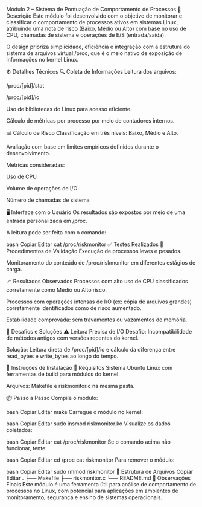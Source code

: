 Módulo 2 – Sistema de Pontuação de Comportamento de Processos
📌 Descrição
Este módulo foi desenvolvido com o objetivo de monitorar e classificar o comportamento de processos ativos em sistemas Linux, atribuindo uma nota de risco (Baixo, Médio ou Alto) com base no uso de CPU, chamadas de sistema e operações de E/S (entrada/saída).

O design prioriza simplicidade, eficiência e integração com a estrutura do sistema de arquivos virtual /proc, que é o meio nativo de exposição de informações no kernel Linux.

⚙️ Detalhes Técnicos
🔍 Coleta de Informações Leitura dos arquivos:

/proc/[pid]/stat

/proc/[pid]/io

Uso de bibliotecas do Linux para acesso eficiente.

Cálculo de métricas por processo por meio de contadores internos.

📊 Cálculo de Risco
Classificação em três níveis: Baixo, Médio e Alto.

Avaliação com base em limites empíricos definidos durante o desenvolvimento.

Métricas consideradas:

Uso de CPU

Volume de operações de I/O

Número de chamadas de sistema

🖥️ Interface com o Usuário
Os resultados são expostos por meio de uma entrada personalizada em /proc.

A leitura pode ser feita com o comando:

bash Copiar Editar cat /proc/riskmonitor ✅ Testes Realizados 🧪 Procedimentos de Validação Execução de processos leves e pesados.

Monitoramento do conteúdo de /proc/riskmonitor em diferentes estágios de carga.

📈 Resultados Observados
Processos com alto uso de CPU classificados corretamente como Médio ou Alto risco.

Processos com operações intensas de I/O (ex: cópia de arquivos grandes) corretamente identificados como de risco aumentado.

Estabilidade comprovada: sem travamentos ou vazamentos de memória.

🧩 Desafios e Soluções
⚠️ Leitura Precisa de I/O Desafio: Incompatibilidade de métodos antigos com versões recentes do kernel.

Solução: Leitura direta de /proc/[pid]/io e cálculo da diferença entre read_bytes e write_bytes ao longo do tempo.

🚀 Instruções de Instalação
🔧 Requisitos Sistema Ubuntu Linux com ferramentas de build para módulos do kernel.

Arquivos: Makefile e riskmonitor.c na mesma pasta.

📦 Passo a Passo
Compile o módulo:

bash Copiar Editar make Carregue o módulo no kernel:

bash Copiar Editar sudo insmod riskmonitor.ko Visualize os dados coletados:

bash Copiar Editar cat /proc/riskmonitor Se o comando acima não funcionar, tente:

bash Copiar Editar cd /proc cat riskmonitor Para remover o módulo:

bash Copiar Editar sudo rmmod riskmonitor 📁 Estrutura de Arquivos Copiar Editar . ├── Makefile ├── riskmonitor.c └── README.md 📌 Observações Finais Este módulo é uma ferramenta útil para análise de comportamento de processos no Linux, com potencial para aplicações em ambientes de monitoramento, segurança e ensino de sistemas operacionais.
